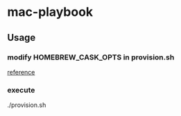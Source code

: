 # mac-playbook
## Usage

### modify HOMEBREW_CASK_OPTS in provision.sh

[reference](http://nwpct1.hatenablog.com/entry/2014/03/21/001609)

### execute

./provision.sh
